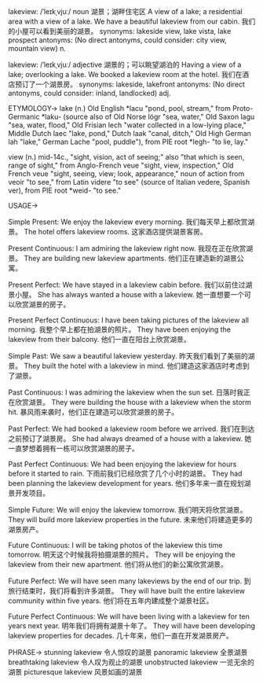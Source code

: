 lakeview: /ˈleɪkˌvjuː/
noun
湖景；湖畔住宅区
A view of a lake; a residential area with a view of a lake.
We have a beautiful lakeview from our cabin. 我们的小屋可以看到美丽的湖景。
synonyms: lakeside view, lake vista, lake prospect
antonyms: (No direct antonyms, could consider: city view, mountain view)
n.

lakeview: /ˈleɪkˌvjuː/
adjective
湖景的；可以眺望湖泊的
Having a view of a lake; overlooking a lake.
We booked a lakeview room at the hotel. 我们在酒店预订了一个湖景房。
synonyms: lakeside, lakefront
antonyms: (No direct antonyms, could consider: inland, landlocked)
adj.


ETYMOLOGY->
lake (n.) Old English *lacu "pond, pool, stream," from Proto-Germanic *laku- (source also of Old Norse lögr "sea, water," Old Saxon lagu "sea, water, flood," Old Frisian lech "water collected in a low-lying place," Middle Dutch laec "lake, pond," Dutch laak "canal, ditch," Old High German lah "lake," German Lache "pool, puddle"), from PIE root *legh- "to lie, lay."

view (n.) mid-14c., "sight, vision, act of seeing;" also "that which is seen, range of sight," from Anglo-French veue "sight, view, inspection," Old French veue "sight, seeing, view; look, appearance," noun of action from veoir "to see," from Latin videre "to see" (source of Italian vedere, Spanish ver), from PIE root *weid- "to see."


USAGE->

Simple Present:
We enjoy the lakeview every morning. 我们每天早上都欣赏湖景。
The hotel offers lakeview rooms. 这家酒店提供湖景客房。

Present Continuous:
I am admiring the lakeview right now. 我现在正在欣赏湖景。
They are building new lakeview apartments. 他们正在建造新的湖景公寓。

Present Perfect:
We have stayed in a lakeview cabin before. 我们以前住过湖景小屋。
She has always wanted a house with a lakeview. 她一直想要一个可以欣赏湖景的房子。

Present Perfect Continuous:
I have been taking pictures of the lakeview all morning. 我整个早上都在拍湖景的照片。
They have been enjoying the lakeview from their balcony. 他们一直在阳台上欣赏湖景。

Simple Past:
We saw a beautiful lakeview yesterday. 昨天我们看到了美丽的湖景。
They built the hotel with a lakeview in mind. 他们建造这家酒店时考虑到了湖景。

Past Continuous:
I was admiring the lakeview when the sun set. 日落时我正在欣赏湖景。
They were building the house with a lakeview when the storm hit. 暴风雨来袭时，他们正在建造可以欣赏湖景的房子。

Past Perfect:
We had booked a lakeview room before we arrived. 我们在到达之前预订了湖景房。
She had always dreamed of a house with a lakeview. 她一直梦想着拥有一栋可以欣赏湖景的房子。

Past Perfect Continuous:
We had been enjoying the lakeview for hours before it started to rain. 下雨前我们已经欣赏了几个小时的湖景。
They had been planning the lakeview development for years. 他们多年来一直在规划湖景开发项目。

Simple Future:
We will enjoy the lakeview tomorrow. 我们明天将欣赏湖景。
They will build more lakeview properties in the future. 未来他们将建造更多的湖景房产。

Future Continuous:
I will be taking photos of the lakeview this time tomorrow. 明天这个时候我将拍摄湖景的照片。
They will be enjoying the lakeview from their new apartment. 他们将从他们的新公寓欣赏湖景。

Future Perfect:
We will have seen many lakeviews by the end of our trip. 到旅行结束时，我们将看到许多湖景。
They will have built the entire lakeview community within five years. 他们将在五年内建成整个湖景社区。

Future Perfect Continuous:
We will have been living with a lakeview for ten years next year. 明年我们将拥有湖景十年了。
They will have been developing lakeview properties for decades. 几十年来，他们一直在开发湖景房产。



PHRASE->
stunning lakeview 令人惊叹的湖景
panoramic lakeview 全景湖景
breathtaking lakeview 令人叹为观止的湖景
unobstructed lakeview 一览无余的湖景
picturesque lakeview 风景如画的湖景
